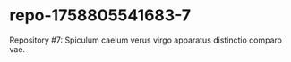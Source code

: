 # repo-1758805541683-7
Repository #7: Spiculum caelum verus virgo apparatus distinctio comparo vae.
